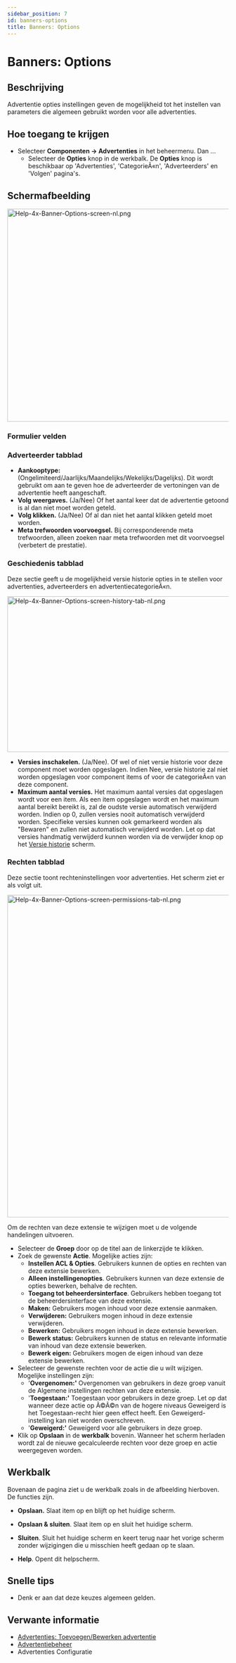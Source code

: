 ```yaml
---
sidebar_position: 7
id: banners-options
title: Banners: Options
---
```

# Banners: Options
## Beschrijving

Advertentie opties instellingen geven de mogelijkheid tot het instellen
van parameters die algemeen gebruikt worden voor alle advertenties.

## Hoe toegang te krijgen

- Selecteer **Componenten **→** Advertenties** in het beheermenu. Dan
  ...
  - Selecteer de **Opties** knop in de werkbalk. De **Opties** knop is
    beschikbaar op 'Advertenties', 'CategorieÃ«n', 'Adverteerders' en
    'Volgen' pagina's.

## Schermafbeelding

<img
src="https://docs.joomla.org/images/thumb/9/94/Help-4x-Banner-Options-screen-nl.png/800px-Help-4x-Banner-Options-screen-nl.png"
decoding="async"
srcset="https://docs.joomla.org/images/thumb/9/94/Help-4x-Banner-Options-screen-nl.png/1200px-Help-4x-Banner-Options-screen-nl.png 1.5x, https://docs.joomla.org/images/9/94/Help-4x-Banner-Options-screen-nl.png 2x"
data-file-width="1264" data-file-height="764" width="800" height="484"
alt="Help-4x-Banner-Options-screen-nl.png" />

### Formulier velden

### Adverteerder tabblad

- **Aankooptype:**
  (Ongelimiteerd/Jaarlijks/Maandelijks/Wekelijks/Dagelijks). Dit wordt
  gebruikt om aan te geven hoe de adverteerder de vertoningen van de
  advertentie heeft aangeschaft.
- **Volg weergaves.** (Ja/Nee) Of het aantal keer dat de advertentie
  getoond is al dan niet moet worden geteld.
- **Volg klikken.** (Ja/Nee) Of al dan niet het aantal klikken geteld
  moet worden.
- **Meta trefwoorden voorvoegsel.** Bij corresponderende meta
  trefwoorden, alleen zoeken naar meta trefwoorden met dit voorvoegsel
  (verbetert de prestatie).

### Geschiedenis tabblad

Deze sectie geeft u de mogelijkheid versie historie opties in te stellen
voor advertenties, adverteerders en advertentiecategorieÃ«n.

<img
src="https://docs.joomla.org/images/thumb/c/c1/Help-4x-Banner-Options-screen-history-tab-nl.png/800px-Help-4x-Banner-Options-screen-history-tab-nl.png"
decoding="async"
srcset="https://docs.joomla.org/images/c/c1/Help-4x-Banner-Options-screen-history-tab-nl.png 1.5x"
data-file-width="912" data-file-height="404" width="800" height="354"
alt="Help-4x-Banner-Options-screen-history-tab-nl.png" />

- **Versies inschakelen.** (Ja/Nee). Of wel of niet versie historie voor
  deze component moet worden opgeslagen. Indien Nee, versie historie zal
  niet worden opgeslagen voor component items of voor de categorieÃ«n
  van deze component.
- **Maximum aantal versies.** Het maximum aantal versies dat opgeslagen
  wordt voor een item. Als een item opgeslagen wordt en het maximum
  aantal bereikt bereikt is, zal de oudste versie automatisch verwijderd
  worden. Indien op 0, zullen versies nooit automatisch verwijderd
  worden. Specifieke versies kunnen ook gemarkeerd worden als "Bewaren"
  en zullen niet automatisch verwijderd worden. Let op dat versies
  handmatig verwijderd kunnen worden via de verwijder knop op het
  [Versie
  historie](https://docs.joomla.org/Help4.x:Components_Version_History/nl "Help4.x:Components Version History/nl")
  scherm.

### Rechten tabblad

Deze sectie toont rechteninstellingen voor advertenties. Het scherm ziet
er als volgt uit.

<img
src="https://docs.joomla.org/images/thumb/b/b5/Help-4x-Banner-Options-screen-permissions-tab-nl.png/800px-Help-4x-Banner-Options-screen-permissions-tab-nl.png"
decoding="async"
srcset="https://docs.joomla.org/images/b/b5/Help-4x-Banner-Options-screen-permissions-tab-nl.png 1.5x"
data-file-width="906" data-file-height="830" width="800" height="733"
alt="Help-4x-Banner-Options-screen-permissions-tab-nl.png" />

Om de rechten van deze extensie te wijzigen moet u de volgende
handelingen uitvoeren.

- Selecteer de **Groep** door op de titel aan de linkerzijde te klikken.
- Zoek de gewenste **Actie**. Mogelijke acties zijn:
  - **Instellen ACL & Opties**. Gebruikers kunnen de opties en rechten
    van deze extensie bewerken.
  - **Alleen instellingenopties**. Gebruikers kunnen van deze extensie
    de opties bewerken, behalve de rechten.
  - **Toegang tot beheerdersinterface**. Gebruikers hebben toegang tot
    de beheerdersinterface van deze extensie.
  - **Maken:** Gebruikers mogen inhoud voor deze extensie aanmaken.
  - **Verwijderen:** Gebruikers mogen inhoud in deze extensie
    verwijderen.
  - **Bewerken:** Gebruikers mogen inhoud in deze extensie bewerken.
  - **Bewerk status:** Gebruikers kunnen de status en relevante
    informatie van inhoud van deze extensie bewerken.
  - **Bewerk eigen:** Gebruikers mogen de eigen inhoud van deze extensie
    bewerken.
- Selecteer de gewenste rechten voor de actie die u wilt wijzigen.
  Mogelijke instellingen zijn:
  - '**Overgenomen:'** Overgenomen van gebruikers in deze groep vanuit
    de Algemene instellingen rechten van deze extensie.
  - '**Toegestaan:'** Toegestaan voor gebruikers in deze groep. Let op
    dat wanneer deze actie op Ã©Ã©n van de hogere niveaus Geweigerd is
    het Toegestaan-recht hier geen effect heeft. Een
    Geweigerd-instelling kan niet worden overschreven.
  - '**Geweigerd:'** Geweigerd voor alle gebruikers in deze groep.
- Klik op **Opslaan** in de **werkbalk** bovenin. Wanneer het scherm
  herladen wordt zal de nieuwe gecalculeerde rechten voor deze groep en
  actie weergegeven worden.

## Werkbalk

Bovenaan de pagina ziet u de werkbalk zoals in de afbeelding hierboven.
De functies zijn.

- **Opslaan.** Slaat item op en blijft op het huidige scherm.

<!-- -->

- **Opslaan & sluiten**. Slaat item op en sluit het huidige scherm.

<!-- -->

- **Sluiten**. Sluit het huidige scherm en keert terug naar het vorige
  scherm zonder wijzigingen die u misschien heeft gedaan op te slaan.

<!-- -->

- **Help**. Opent dit helpscherm.

## Snelle tips

- Denk er aan dat deze keuzes algemeen gelden.

## Verwante informatie

- [Advertenties: Toevoegen/Bewerken
  advertentie](https://docs.joomla.org/Help4.x:Banners:_Edit/nl "Help4.x:Banners: Edit/nl")
- [Advertentiebeheer](https://docs.joomla.org/Help4.x:Banners/nl "Help4.x:Banners/nl")
- <span class="mw-selflink selflink">Advertenties Configuratie</span>
